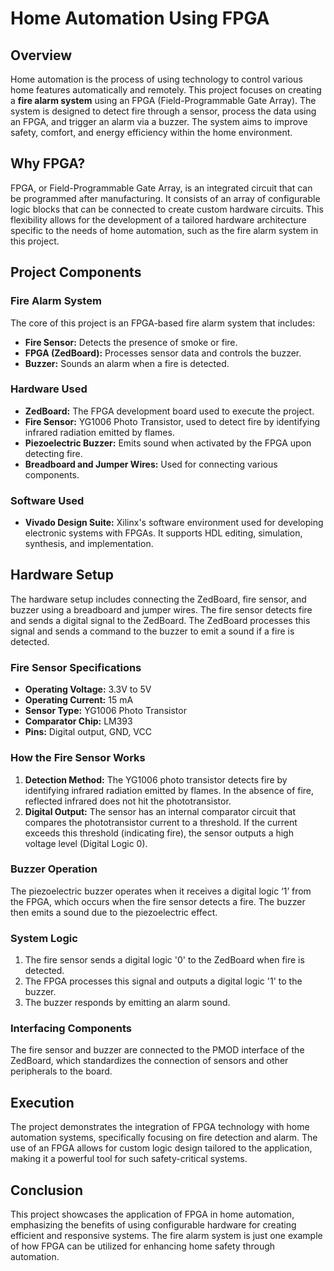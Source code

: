 # Home Automation Using FPGA

## Overview

Home automation is the process of using technology to control various home features automatically and remotely. This project focuses on creating a **fire alarm system** using an FPGA (Field-Programmable Gate Array). The system is designed to detect fire through a sensor, process the data using an FPGA, and trigger an alarm via a buzzer. The system aims to improve safety, comfort, and energy efficiency within the home environment.

## Why FPGA?

FPGA, or Field-Programmable Gate Array, is an integrated circuit that can be programmed after manufacturing. It consists of an array of configurable logic blocks that can be connected to create custom hardware circuits. This flexibility allows for the development of a tailored hardware architecture specific to the needs of home automation, such as the fire alarm system in this project.

## Project Components

### Fire Alarm System

The core of this project is an FPGA-based fire alarm system that includes:

- **Fire Sensor:** Detects the presence of smoke or fire.
- **FPGA (ZedBoard):** Processes sensor data and controls the buzzer.
- **Buzzer:** Sounds an alarm when a fire is detected.

### Hardware Used

- **ZedBoard:** The FPGA development board used to execute the project.
- **Fire Sensor:** YG1006 Photo Transistor, used to detect fire by identifying infrared radiation emitted by flames.
- **Piezoelectric Buzzer:** Emits sound when activated by the FPGA upon detecting fire.
- **Breadboard and Jumper Wires:** Used for connecting various components.

### Software Used

- **Vivado Design Suite:** Xilinx's software environment used for developing electronic systems with FPGAs. It supports HDL editing, simulation, synthesis, and implementation.

## Hardware Setup

The hardware setup includes connecting the ZedBoard, fire sensor, and buzzer using a breadboard and jumper wires. The fire sensor detects fire and sends a digital signal to the ZedBoard. The ZedBoard processes this signal and sends a command to the buzzer to emit a sound if a fire is detected.

### Fire Sensor Specifications

- **Operating Voltage:** 3.3V to 5V
- **Operating Current:** 15 mA
- **Sensor Type:** YG1006 Photo Transistor
- **Comparator Chip:** LM393
- **Pins:** Digital output, GND, VCC

### How the Fire Sensor Works

1. **Detection Method:** The YG1006 photo transistor detects fire by identifying infrared radiation emitted by flames. In the absence of fire, reflected infrared does not hit the phototransistor.
2. **Digital Output:** The sensor has an internal comparator circuit that compares the phototransistor current to a threshold. If the current exceeds this threshold (indicating fire), the sensor outputs a high voltage level (Digital Logic 0).

### Buzzer Operation

The piezoelectric buzzer operates when it receives a digital logic ‘1’ from the FPGA, which occurs when the fire sensor detects a fire. The buzzer then emits a sound due to the piezoelectric effect.

### System Logic

1. The fire sensor sends a digital logic '0' to the ZedBoard when fire is detected.
2. The FPGA processes this signal and outputs a digital logic '1' to the buzzer.
3. The buzzer responds by emitting an alarm sound.

### Interfacing Components

The fire sensor and buzzer are connected to the PMOD interface of the ZedBoard, which standardizes the connection of sensors and other peripherals to the board.

## Execution

The project demonstrates the integration of FPGA technology with home automation systems, specifically focusing on fire detection and alarm. The use of an FPGA allows for custom logic design tailored to the application, making it a powerful tool for such safety-critical systems.

## Conclusion

This project showcases the application of FPGA in home automation, emphasizing the benefits of using configurable hardware for creating efficient and responsive systems. The fire alarm system is just one example of how FPGA can be utilized for enhancing home safety through automation.
